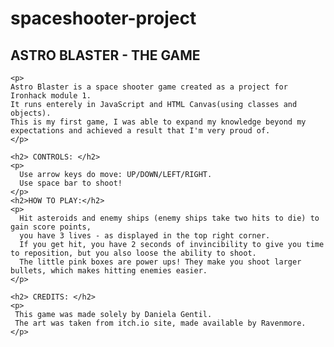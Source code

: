 # spaceshooter-project<!DOCTYPE html>
<html lang="en">
  <title>READ ME</title>
<body>
  <article>
    <h1> ASTRO BLASTER - THE GAME </h1>
  
    <p>
    Astro Blaster is a space shooter game created as a project for Ironhack module 1. 
    It runs enterely in JavaScript and HTML Canvas(using classes and objects).
    This is my first game, I was able to expand my knowledge beyond my expectations and achieved a result that I'm very proud of.
    </p>
   
    <h2> CONTROLS: </h2>
    <p>
      Use arrow keys do move: UP/DOWN/LEFT/RIGHT.
      Use space bar to shoot!
    </p>
    <h2>HOW TO PLAY:</h2>
    <p>
      Hit asteroids and enemy ships (enemy ships take two hits to die) to gain score points,
      you have 3 lives - as displayed in the top right corner.
      If you get hit, you have 2 seconds of invincibility to give you time to reposition, but you also loose the ability to shoot.
      The little pink boxes are power ups! They make you shoot larger bullets, which makes hitting enemies easier.
    </p>

    <h2> CREDITS: </h2>
    <p>
     This game was made solely by Daniela Gentil.
     The art was taken from itch.io site, made available by Ravenmore.
    </p>

  </article>
</body>
</html>
